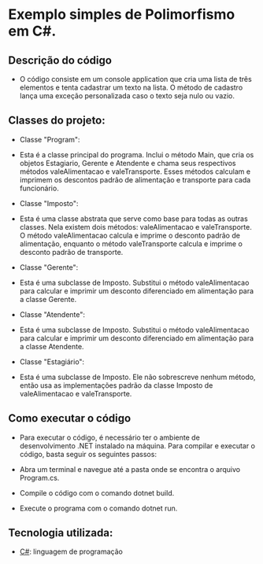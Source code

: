 # Exemplo simples de Polimorfismo em C#.

## Descrição do código
* O código consiste em um console application que cria uma lista de três elementos e tenta cadastrar um texto na lista. O método de cadastro lança uma exceção personalizada caso o texto seja nulo ou vazio.

## Classes do projeto:

* Classe "Program":
* Esta é a classe principal do programa. Inclui o método Main, que cria os objetos Estagiario, Gerente e Atendente e chama seus respectivos métodos valeAlimentacao e valeTransporte. Esses métodos calculam e imprimem os descontos padrão de alimentação e transporte para cada funcionário.

* Classe "Imposto":
* Esta é uma classe abstrata que serve como base para todas as outras classes. Nela existem dois métodos: valeAlimentacao e valeTransporte. O método valeAlimentacao calcula e imprime o desconto padrão de alimentação, enquanto o método valeTransporte calcula e imprime o desconto padrão de transporte.

* Classe "Gerente":
* Esta é uma subclasse de Imposto. Substitui o método valeAlimentacao para calcular e imprimir um desconto diferenciado em alimentação para a classe Gerente.

* Classe "Atendente":
* Esta é uma subclasse de Imposto. Substitui o método valeAlimentacao para calcular e imprimir um desconto diferenciado em alimentação para a classe Atendente.

* Classe "Estagiário":
* Esta é uma subclasse de Imposto. Ele não sobrescreve nenhum método, então usa as implementações padrão da classe Imposto de valeAlimentacao e valeTransporte.

## Como executar o código
* Para executar o código, é necessário ter o ambiente de desenvolvimento .NET instalado na máquina. Para compilar e executar o código, basta seguir os seguintes passos:

* Abra um terminal e navegue até a pasta onde se encontra o arquivo Program.cs.
* Compile o código com o comando dotnet build.
* Execute o programa com o comando dotnet run.

## Tecnologia utilizada:

* [C#](https://docs.microsoft.com/pt-br/dotnet/csharp/): linguagem de programação 

